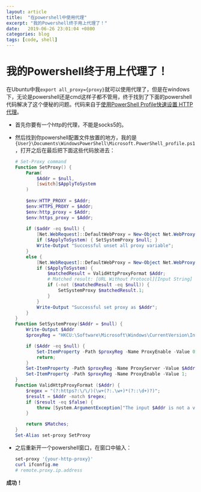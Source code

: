 ```yaml
---
layout: article
title:  "在powershell中使用代理"
excerpt: "我的Powershell终于用上代理了！"
date:   2019-06-26 23:01:04 +0800
categories: blog
tags: [code, shell]
---
```


# 我的Powershell终于用上代理了！

在Ubuntu中我`export all_proxy={proxy}`就可以使用代理了，但是在windows下，无论是powershell还是cmd这样子都不管用，终于找到了下面的powershell代码解决了这个便秘的问题。代码来自于[使用PowerShell Profile快速设置 HTTP 代理](https://async.sh/2018/07/30/quick-setup-http-proxy-using-powershell-profile/)。

* 首先你要有一个http的代理，不能是socks5的。

* 然后找到你powershell配置文件放置的地方，我的是`{User}\Documents\WindowsPowerShell\Microsoft.PowerShell_profile.ps1`，打开之后在最后把下面这些代码放进去：
  ```powershell
  # Set-Proxy command
  Function SetProxy() {
      Param(
          $Addr = $null,
          [switch]$ApplyToSystem
      )
      
      $env:HTTP_PROXY = $Addr;
      $env:HTTPS_PROXY = $Addr; 
      $env:http_proxy = $Addr;
      $env:https_proxy = $Addr;
    
      if ($addr -eq $null) {
          [Net.WebRequest]::DefaultWebProxy = New-Object Net.WebProxy;
          if ($ApplyToSystem) { SetSystemProxy $null; }
          Write-Output "Successful unset all proxy variable";
      }
      else {
          [Net.WebRequest]::DefaultWebProxy = New-Object Net.WebProxy $Addr;
          if ($ApplyToSystem) {
              $matchedResult = ValidHttpProxyFormat $Addr;
              # Matched result: [URL Without Protocol][Input String]
              if (-not ($matchedResult -eq $null)) {
                  SetSystemProxy $matchedResult.1;
              }
          }
          Write-Output "Successful set proxy as $Addr";
      }
  }
  Function SetSystemProxy($Addr = $null) {
      Write-Output $Addr
      $proxyReg = "HKCU:\Software\Microsoft\Windows\CurrentVersion\Internet Settings";
  
      if ($Addr -eq $null) {
          Set-ItemProperty -Path $proxyReg -Name ProxyEnable -Value 0;
          return;
      }
      Set-ItemProperty -Path $proxyReg -Name ProxyServer -Value $Addr;
      Set-ItemProperty -Path $proxyReg -Name ProxyEnable -Value 1;
  }
  Function ValidHttpProxyFormat ($Addr) {
      $regex = "(?:https?:\/\/)(\w+(?:.\w+)*(?::\d+)?)";
      $result = $Addr -match $regex;
      if ($result -eq $false) {
          throw [System.ArgumentException]"The input $Addr is not a valid HTTP proxy URI.";
      }
  
      return $Matches;
  }
  Set-Alias set-proxy SetProxy
  ```

* 之后重新开一个powershell窗口，在窗口中输入：
  ```powershell
  set-proxy '{your-http-proxy}'
  curl ifconfig.me
  # remote.proxy.ip.address
  ```

**成功！**
